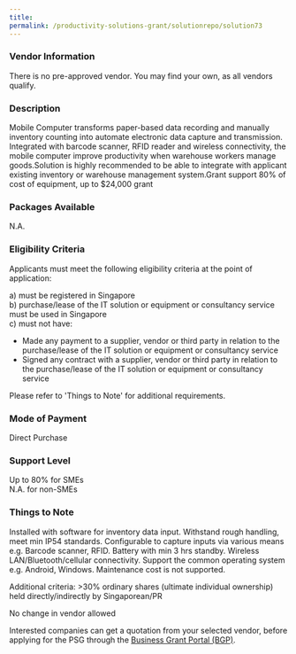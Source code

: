 ```yaml
---
title: 
permalink: /productivity-solutions-grant/solutionrepo/solution73
---
```


### Vendor Information
There is no pre-approved vendor. You may find your own, as all vendors qualify.

### Description

Mobile Computer transforms paper-based data recording and manually inventory counting into automate electronic data capture and transmission. Integrated with barcode scanner, RFID reader and wireless connectivity, the mobile computer improve productivity when warehouse workers manage goods.Solution is highly recommended to be able to integrate with applicant existing inventory or warehouse management system.Grant support 80% of cost of equipment, up to $24,000 grant

### Packages Available

N.A.

### Eligibility Criteria

Applicants must meet the following eligibility criteria at the point of application:

a) must be registered in Singapore <br>
b) purchase/lease of the IT solution or equipment or consultancy service must be used in Singapore <br>
c) must not have:
- Made any payment to a supplier, vendor or third party in relation to the purchase/lease of the IT solution or equipment or consultancy service
- Signed any contract with a supplier, vendor or third party in relation to the purchase/lease of the IT solution or equipment or consultancy service

Please refer to 'Things to Note' for additional requirements.

### Mode of Payment
Direct Purchase

### Support Level
Up to 80% for SMEs <br>
N.A. for non-SMEs

### Things to Note
Installed with software for inventory data input.
Withstand rough handling, meet min IP54 standards.
Configurable to capture inputs via various means e.g. Barcode scanner, RFID.
Battery with min 3 hrs standby.
Wireless LAN/Bluetooth/cellular connectivity.
Support the common operating system e.g. Android, Windows.
Maintenance cost is not supported.


Additional criteria: >30% ordinary shares (ultimate individual ownership) held directly/indirectly by Singaporean/PR

No change in vendor allowed

Interested companies can get a quotation from your selected vendor, before applying for the PSG through the <a target='_blank' href='https://www.businessgrants.gov.sg/'>Business Grant Portal (BGP)</a>.
